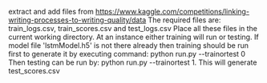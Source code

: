 extract and add files from https://www.kaggle.com/competitions/linking-writing-processes-to-writing-quality/data
The required files are: train_logs.csv, train_scores.csv and test_logs.csv
Place all these files in the current working directory.
At an instance either training will run or testing.
If model file 'lstmModel.h5' is not there already then training should be run first to generate it by executing command: python run.py --trainortest 0
Then testing can be run by: python run.py --trainortest 1. This will generate test_scores.csv
